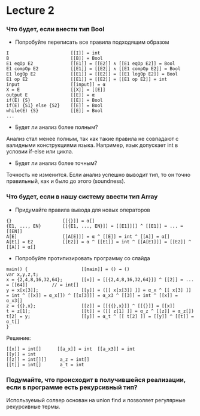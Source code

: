 # Lecture 2

### Что будет, если внести тип Bool

- Попробуйте переписать все правила подходящим образом

```
I                       [[I]] = int
B                       [[B]] = Bool
E1 eqOp E2              [[E1]] = [[E2]] ∧ [[E1 eqOp E2]] = Bool
E1 compOp E2            [[E1]] = [[E2]] ∧ [[E1 compOp E2]] = Bool
E1 logOp E2             [[E1]] = [[E2]] = [[E1 logOp E2]] = Bool
E1 op E2                [[E1]] = [[E2]] = [[E1 op E2]] = int
input                   [[input]] = α
X = E                   [[X]] = [[E]]
output E                [[E]] = α
if(E) {S}               [[E]] = Bool
if(E) {S1} else {S2}    [[E]] = Bool
while(E) {S}            [[E]] = Bool
...
```

- Будет ли анализ более полным?

Анализ стал менее полным, так как такие правила не совпадают с валидными конструкциями языка. Например, язык допускает
int в условии if-else или цикла.

- Будет ли анализ более точным?

Точность не изменится. Если анализ успешно выводит тип, то он точно правильный, как и было до этого (soundness).

### Что будет, если в нашу систему ввести тип Array

- Придумайте правила вывода для новых операторов

```
{}                   [[{}]] = α[]
{E1, ..., EN}        [[{E1, ..., EN}]] = [[E1]][] ^ [[E1]] = ... = [[EN]]
A[E]                 [[A[E]]] = α ^ [[E]] = int ^ [[A]] = α[]
A[E1] = E2           [[E2]] = α ^ [[E1]] = int ^ [[A[E1]]] = [[E2]] ^ [[A]] = α[]
```

- Попробуйте протипизировать программу со слайда

```
main() {                    [[main]] = () → ()
var x,y,z,t;
x = {2,4,8,16,32,64};       [[x]] = [[{2,4,8,16,32,64}]] ^ [[2]] = ... = [[64]]         // = int[]
y = x[x[3]];                [[y]] = ([[ x[x[3]] ]] = α_x ^ [[ x[3] ]] = int ^ [[x]] = α_x[]) ^ [[x[3]]] = α_x3 ^ [[3]] = int ^ [[x]] = α_x3[]
z = {{},x};                 [[z]] = [[{{},x}]] ^ [[{}]] = [[x]]
t = z[1];                   [[t]] = ([[ z[1] ]] = α_z ^ [[z]] = α_z[])
t[2] = y;                   [[y]] = α_t ^ [[ t[2] ]] = [[y]] ^ [[t]] = α_t[]
}
```

Решение:
```
[[x]] = int[]      [[a_x]] = int  [[a_x3]] = int
[[y]] = int          
[[z]] = int[][]     a_z = int[]
[[t]] = int[]       a_t = int
```

### Подумайте, что происходит в получившейся реализации, если в программе есть рекурсивный тип?

Используемый солвер основан на union find и позволяет регулярные рекурсивные термы. 
